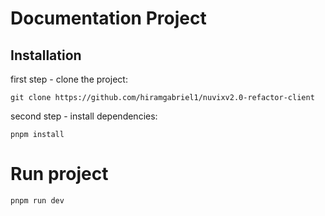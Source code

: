 # Documentation Project

## Installation

first step - clone the project:

`git clone https://github.com/hiramgabriel1/nuvixv2.0-refactor-client`

second step - install dependencies:

`pnpm install`

# Run project

`pnpm run dev`